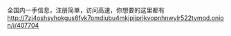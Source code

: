 全国内一手信息，注册简单，访问高速，你想要的这里都有
http://7zj4oshsyhokgus6fyk7pmdiubu4mkjpjjprjkvopnhnwylr522tymqd.onion/i/407704
